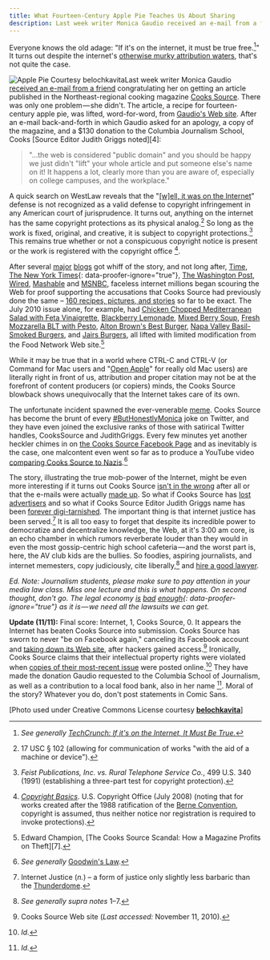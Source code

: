 ```yaml
---
title: What Fourteen-Century Apple Pie Teaches Us About Sharing
description: Last week writer Monica Gaudio received an e-mail from a friend congratulating her on getting an article published in the Northeast-regional cooking magazine Cooks Source. There was only one problem -- she didn't. The article, a recipe for fourteen-century apple pie, was lifted, word-for-word, from Gaudio's Web site.
---
```


Everyone knows the old adage: "If it's on the internet, it must be true free.[^1]" It turns out despite the internet's [otherwise murky attribution waters](http://www.huffingtonpost.com/jay-rosen/the-uncharted-from-off-th_b_96575.html), that's not quite the case.

![Apple Pie Courtesy belochkavita](https://ben.balter.com/wp-content/uploads/2010/11/244921874_44ec1cbfa9-292x300.jpg "Apple Pie Courtesy belochkavita")Last week writer Monica Gaudio [received an e-mail from a friend](http://illadore.livejournal.com/30674.html) congratulating her on getting an article published in the Northeast-regional cooking magazine [Cooks Source](http://cookssource.com). There was only one problem — she didn't. The article, a recipe for fourteen-century apple pie, was lifted, word-for-word, from [Gaudio's Web site](http://godecookery.com/twotarts/twotarts.html). After an e-mail back-and-forth in which Gaudio asked for an apology, a copy of the magazine, and a $130 donation to the Columbia Journalism School, Cooks [Source Editor Judith Griggs noted][4]:

> "…the web is considered "public domain" and you should be happy we just didn't "lift" your whole article and put someone else's name on it! It happens a lot, clearly more than you are aware of, especially on college campuses, and the workplace."

A quick search on WestLaw reveals that the "[\[w\]ell, it was on the Internet](http://www.edrants.com/the-cooks-source-scandal-how-a-magazine-profits-on-theft/)" defense is not recognized as a valid defense to copyright infringement in any American court of jurisprudence. It turns out, anything on the internet has the same copyright protections as its physical analog.[^2] So long as the work is fixed, original, and creative, it is subject to copyright protections.[^3] This remains true whether or not a conspicuous copyright notice is present or the work is registered with the copyright office [^4].

After several [major](http://gawker.com/5681770/magazine-editor-steals-article-tells-writer-you-should-compensate-me?skyline=true&s=i) [blogs](http://gizmodo.com/5681714/attention-the-web-is-not-public-domain) got whiff of the story, and not long after, [Time](http://newsfeed.time.com/2010/11/05/exclusive-cooks-source-writer-marvels-at-the-nerd-rage-keeps-waiting-for-that-apology/), [The New York Times](http://mediadecoder.blogs.nytimes.com/2010/11/04/a-social-media-firestorm-about-apple-pies/){: data-proofer-ignore="true"}, [The Washington Post](http://voices.washingtonpost.com/blog-post/2010/11/cooks_source_magazine_an_onlin.html), [Wired](http://www.wired.com/threatlevel/2010/11/web-decries-infringement/), [Mashable](http://mashable.com/2010/11/06/cooks-source/) and [MSNBC](http://technolog-discuss.nbcnews.com/_news/2010/11/05/5416008-exclusive-cooks-source-kicks-hornets-nest-wronged-writer-responds), faceless internet millions began scouring the Web for proof supporting the accusations that Cooks Source had previously done the same – [160 recipes, pictures, and stories](https://spreadsheets.google.com/ccc?key=0AmTaIPHPnkSedGFhbHo1d1FIR2oxNWJLaDZLeXhEVEE&hl=en#gid=0) so far to be exact. The July 2010 issue alone, for example, had [Chicken Chopped Mediterranean Salad with Feta Vinaigrette](http://www.foodnetwork.com/recipes/chicken-chopped-mediterranean-salad-with-feta-vinaigrette-recipe/index.html), [Blackberry Lemonade](http://www.foodnetwork.com/recipes/blackberry-lemonade-recipe/index.html), [Mixed Berry Soup](http://www.foodnetwork.com/recipes/giada-de-laurentiis/mixed-berry-soup-with-gelato-recipe/index.html), [Fresh Mozzarella BLT with Pesto](http://www.foodnetwork.com/recipes/tyler-florence/fresh-mozzarella-blt-with-pesto-recipe/index.html), [Alton Brown's Best Burger](http://www.foodnetwork.com/recipes/alton-brown/best-burger-ever-recipe/index.html), [Napa Valley Basil-Smoked Burgers](http://www.foodnetwork.com/recipes/napa-valley-basil-smoked-burgers-recipe/index.html), and [Jairs Burgers](http://www.foodnetwork.com/recipes/food-network-challenge/feta-sun-dried-tomato-stuffed-prosciutto-burgers-recipe/index.html), all lifted with limited modification from the Food Network Web site.[^5]

While it may be true that in a world where CTRL-C and CTRL-V (or Command for Mac users and "[Open Apple](http://en.wikipedia.org/wiki/Command_key)" for really old Mac users) are literally right in front of us, attribution and proper citation may not be at the forefront of content producers (or copiers) minds, the Cooks Source blowback shows unequivocally that the Internet takes care of its own.

The unfortunate incident spawned the ever-venerable [meme](http://en.wikipedia.org/wiki/Meme). Cooks Source has become the brunt of every [#ButHonestlyMonica](http://twitter.com/search?q=%23ButHonestlyMonica) joke on Twitter, and they have even joined the exclusive ranks of those with satirical Twitter handles, CooksSource and JudithGriggs. Every few minutes yet another heckler chimes in on [the Cooks Source Facebook Page](http://www.facebook.com/pages/Cooks-Source-Magazine/196994196748) and as inevitably is the case, one malcontent even went so far as to produce a YouTube video [comparing Cooks Source to Nazis](http://www.youtube.com/watch?v=YC-tVHLM99w).[^6]

The story, illustrating the true mob-power of the Internet, might be even more interesting if it turns out Cooks Source [isn't in the wrong](http://www.copyright.gov/fls/fl122.html) after all or that the e-mails were actually [made up](http://www.psychologytoday.com/blog/you-20/201011/are-cooks-source-magazine-and-judith-griggs-innocent). So what if Cooks Source has [lost advertisers](http://www.masslive.com/news/index.ssf/2010/11/sunderland-based_magazine_cook.html) and so what if Cooks Source Editor Judith Griggs name has been [forever digi-tarnished](http://www.google.com/search?q=Judith+Griggs+Cooks+Source). The important thing is that internet justice has been served.[^7] It is all too easy to forget that despite its incredible power to democratize and decentralize knowledge, the Web, at it's 3:00 am core, is an echo chamber in which rumors reverberate louder than they would in even the most gossip-centric high school cafeteria — and the worst part is, here, the AV club kids are the bullies. So foodies, aspiring journalists, and internet memesters, copy judiciously, cite liberally,[^8] and [hire a good lawyer](https://ben.balter.com/contact/).

<!--lint ignore no-emphasis-as-heading-->

*Ed. Note: Journalism students, please make sure to pay attention in your media law class. Miss one lecture and this is what happens. On second thought, don't go. The legal economy [is](http://online.wsj.com/article/SB10001424052748704866204575224350917718446.html) [bad](http://www.washingtonpost.com/wp-dyn/content/article/2010/10/30/AR2010103004638.html?nav=hcmoduletmv) [enough](http://www.nytimes.com/2009/08/26/business/26lawyers.html?_r=1){: data-proofer-ignore="true"} as it is — we need all the lawsuits we can get.*

**Update (11/11):** Final score: Internet, 1, Cooks Source, 0. It appears the Internet has beaten Cooks Source into submission. Cooks Source has sworn to never "be on Facebook again," canceling its Facebook account and [taking down its Web site](http://www.cookssource.com/), after hackers gained access.[^9] Ironically, Cooks Source claims that their intellectual property rights were violated when [copies of their most-recent issue](http://www.facebook.com/album.php?aid=23582&id=159072764128073) were posted online.[^10] They have made the donation Gaudio requested to the Columbia School of Journalism, as well as a contribution to a local food bank, also in her name [^11]. Moral of the story? Whatever you do, don't post statements in Comic Sans.

\[Photo used under Creative Commons License courtesy **[belochkavita](http://www.flickr.com/photos/belochkavita/244921874/)**]

[^1]: *See generally [TechCrunch: If it's on the Internet, It Must Be True.](http://techcrunch.com/2010/08/14/internet-must-be-true/)*

[^2]: 17 USC § 102 (allowing for communication of works "with the aid of a machine or device").

[^3]: *Feist Publications, Inc. vs. Rural Telephone Service Co.*, 499 U.S. 340 (1991) (establishing a three-part test for copyright protection).

[^4]: [*Copyright Basics*](http://www.copyright.gov/circs/circ01.pdf). U.S. Copyright Office (July 2008) (noting that for works created after the 1988 ratification of the [Berne Convention](http://en.wikipedia.org/wiki/Berne_Convention_for_the_Protection_of_Literary_and_Artistic_Works), copyright is assumed, thus neither notice nor registration is required to invoke protections).

[^5]: Edward Champion, [The Cooks Source Scandal: How a Magazine Profits on Theft][7].

[^6]: *See generally* [Goodwin's Law](http://en.wikipedia.org/wiki/Godwin's_law).

[^7]: Internet Justice (*n.*) – a form of justice only slightly less barbaric than the [Thunderdome](http://www.youtube.com/watch?v=3hQC3nkftrk).

[^8]: *See generally supra notes* 1–7.

[^9]: Cooks Source Web site (*Last accessed:* November 11, 2010).

<!--lint ignore retext-contractions-->

[^10]: *Id.*

<!--lint ignore retext-contractions-->

[^11]: *Id.*
